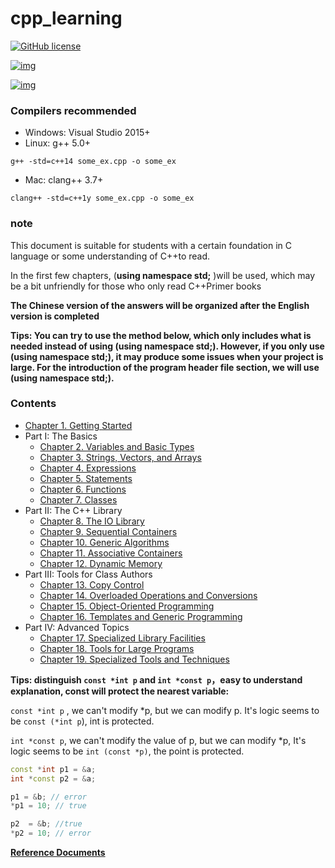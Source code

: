 
# cpp_learning

[![GitHub license](https://img.shields.io/badge/license-CC0-blue.svg)](https://raw.githubusercontent.com/Mooophy/Cpp-Primer/master/LICENSE)

[![img](https://img.shields.io/badge/%E4%B8%AD%E6%96%87-%E8%AE%A8%E8%AE%BA%E5%8C%BA-yellowgreen.svg)](https://github.com/ReadingLab/Discussion-for-Cpp)

[![img](https://img.shields.io/badge/douban-%E5%B0%8F%E7%BB%84-green.svg)](http://www.douban.com/group/532124/)

### Compilers recommended

* Windows: Visual Studio 2015+
* Linux: g++ 5.0+

```
g++ -std=c++14 some_ex.cpp -o some_ex
```

* Mac: clang++ 3.7+

```
clang++ -std=c++1y some_ex.cpp -o some_ex
```

### note

This document is suitable for students with a certain foundation in C language or some understanding of C++to read.

In the first few chapters, (**using namespace std;** )will be used, which may be a bit unfriendly for those who only read C++Primer books

**The Chinese version of the answers will be organized after the English version is completed**

**Tips: You can try to use the method below, which only includes what is needed instead of using (using namespace std;). However, if you only use (using namespace std;), it may produce some issues when your project is large. For the introduction of the program header file section, we will use (using namespace std;).**

### Contents

- [Chapter 1. Getting Started](ch01/README.md)
- Part I: The Basics
  - [Chapter 2. Variables and Basic Types](ch02/README.md)
  - [Chapter 3. Strings, Vectors, and Arrays](ch03/README.md)
  - [Chapter 4. Expressions](ch04/README.md)
  - [Chapter 5. Statements](ch05/README.md)
  - [Chapter 6. Functions](ch06/README.md)
  - [Chapter 7. Classes](ch07/README.md)
- Part II: The C++ Library
  - [Chapter 8. The IO Library](ch08/README.md)
  - [Chapter 9. Sequential Containers](ch09/README.md)
  - [Chapter 10. Generic Algorithms](ch10/README.md)
  - [Chapter 11. Associative Containers](ch11/README.md)
  - [Chapter 12. Dynamic Memory](ch12/README.md)
- Part III: Tools for Class Authors
  - [Chapter 13. Copy Control](ch13/README.md)
  - [Chapter 14. Overloaded Operations and Conversions](ch14/README.md)
  - [Chapter 15. Object-Oriented Programming](ch15/README.md)
  - [Chapter 16. Templates and Generic Programming](ch16)
- Part IV:  Advanced Topics
  - [Chapter 17. Specialized Library Facilities](ch17)
  - [Chapter 18. Tools for Large Programs](ch18)
  - [Chapter 19. Specialized Tools and Techniques](ch19)

**Tips: distinguish `const *int p` and `int *const p`，easy to understand explanation, const will protect the nearest variable:**

`const *int p` , we can't modify *p, but we can modify p. It's logic seems to be `const (*int p`), int is protected.

`int *const p`, we can't modify the value of p, but we can modify *p, It's logic seems to be `int (const *p)`, the point is protected.

```c++
const *int p1 = &a;
int *const p2 = &a;

p1 = &b; // error
*p1 = 10; // true

p2  = &b; //true
*p2 = 10; // error

```

**[Reference Documents](https://github.com/Mooophy/Cpp-Primer/)**
